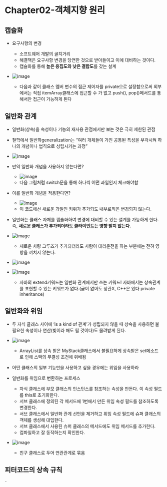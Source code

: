 # Chapter02-객체지향 원리

## 캡슐화
- 요구사항의 변경
    - 소프트웨어 개발의 골치거리 
    - 해결책은 요구사항 변경을 당연한 것으로 받아들이고 이에 대비하는 것이다.
    - 캡슐화를 통해 <b>높은 응집도와 낮은 결합도</b>를 갖는 설계

- ![image](https://user-images.githubusercontent.com/44339530/109755802-0805ca80-7c2a-11eb-8e61-322096f80fa2.png)<br>
    - 다음과 같이 클래스 멤버 변수의 접근 제어자를 private으로 설정함으로써 외부에서는 직접 itemArray클래스에 접근할 수 가 없고 push(), pop()메서드를 통해서만 접근이 가능하게 된다

## 일반화 관계
- 일반화(상속)을 속성이나 기능의 재사용 관점에서만 보는 것은 극히 제한된 관점
- 철학에서 일반화generalization는 “여러 개체들이 가진 공통된 특성을 부각시켜 하나의 개념이나 법칙으로 성립시키는 과정”<br>
- ![image](https://user-images.githubusercontent.com/44339530/109756056-8498a900-7c2a-11eb-9c94-5d8557473942.png)<br>
- 만약 일반화 개념을 사용하지 않는다면?<br>
    - ![image](https://user-images.githubusercontent.com/44339530/109756318-10123a00-7c2b-11eb-9970-e6b8f045aa3c.png)<br>
    - 다음 그림처럼 switch문을 통해 하나씩 어떤 과일인지 체크해야함

- 이를 일반화 개념을 적용한다면?
    - ![image](https://user-images.githubusercontent.com/44339530/109756439-4f408b00-7c2b-11eb-9d38-7cc3bfa78987.png)<br>
    - 이 코드에선 새로운 과일인 키위가 추가되도 내부로직은 변경되지 않는다.

- 일반화는 클래스 자체를 캡슐화하여 변경에 대비할 수 있는 설계를 가능하게 한다. 즉, <b>새로운 클래스가 추가되더라도 클라이언트는 영향 받지 않는다.</b>
- ![image](https://user-images.githubusercontent.com/44339530/109756553-7eef9300-7c2b-11eb-8273-17fcd0e78d36.png)
    - 새로운 차량 크루즈가 추가되더라도 사람이 대리운전을 하는 부분에는 전혀 영향을 끼치지 않는다.<br>
- ![image](https://user-images.githubusercontent.com/44339530/109756867-0f2dd800-7c2c-11eb-85bd-e9efad6369a7.png)<br>
- ![image](https://user-images.githubusercontent.com/44339530/109756877-1523b900-7c2c-11eb-8389-e8942de0a1b1.png)<br>
    - 자바의 extend키워드는 일반화 관계에서만 쓰는 키워드! 자바에서는 상속관계를 표현할 수 있는 키워드가 없다.(굳이 없어도 상관X, C++은 있다 private inheritance)

## 일반화와 위임
- 두 자식 클래스 사이에 ‘is a kind of 관계’가 성립되지 않을 때 상속을 사용하면 불필요한 속성이나 연산(빚이라 해도 될 것이다)도 물려받게 된다.
- ![image](https://user-images.githubusercontent.com/44339530/109757103-7b104080-7c2c-11eb-97cd-f9c6b8a337fb.png)
    - ArrayList를 상속 받은 MyStack클래스에서 불필요하게 상속받은 set메소드로 인해 스택의 무결성 조건에 위배됨

- 어떤 클래스의 일부 기능만을 사용하고 싶을 경우에는 위임을 사용하라
- 일반화를 위임으로 변환하는 프로세스
    - 자식 클래스에 부모 클래스의 인스턴스를 참조하는 속성을 만든다. 이 속성 필드를 this로 초기화한다.
    - 서브 클래스에 정의된 각 메서드에 1번에서 만든 위임 속성 필드를 참조하도록 변경한다.
    - 서브 클래스에서 일반화 관계 선언을 제거하고 위임 속성 필드에 슈퍼 클래스의 객체를 생성해 대입한다.
    - 서브 클래스에서 사용된 슈퍼 클래스의 메서드에도 위임 메서드를 추가한다.
    - 컴파일하고 잘 동작하는지 확인한다.

- ![image](https://user-images.githubusercontent.com/44339530/109757322-e2c68b80-7c2c-11eb-8383-781992c5ab16.png)<br>
    - 친구 클래스로 두어 연관관계로 묶음

## 피터코드의 상속 규칙
    - 